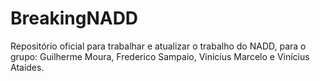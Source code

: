# BreakingNADD
Repositório oficial para trabalhar e atualizar o trabalho do NADD, para o grupo: Guilherme Moura, Frederico Sampaio, Vinicius Marcelo e Vinícius Ataides.
